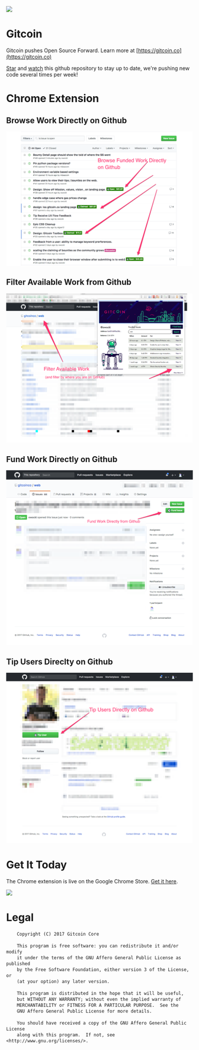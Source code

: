 <img src='https://d3vv6lp55qjaqc.cloudfront.net/items/263e3q1M2Y2r3L1X3c2y/helmet.png'/>

# Gitcoin

Gitcoin pushes Open Source Forward.  Learn more at [https://gitcoin.co](https://gitcoin.co)

[Star](https://github.com/gitcoinco/chrome_ext/stargazers) and [watch](https://github.com/gitcoinco/chrome_ext/watchers) this github repository to stay up to date, we're pushing new code several times per week!

# Chrome Extension

## Browse Work Directly on Github

<img src='readme/browse_on_github.png'>

## Filter Available Work from Github

<img src='readme/filter_available_work.png'>

## Fund Work Directly on Github

<img src='readme/fund.png'>

## Tip Users Direclty on Github

<img src='readme/tip.png'>



# Get It Today

The Chrome extension is live on the Google Chrome Store.  [Get it here](https://gitcoin.co/extension).

<a href="https://gitcoin.co/extension">
<img src="https://d3vv6lp55qjaqc.cloudfront.net/items/062d2k3t43040c2u2e2H/Image%202017-09-25%20at%204.12.56%20AM.png"/>
</a>

# Legal

```
    Copyright (C) 2017 Gitcoin Core 

    This program is free software: you can redistribute it and/or modify
    it under the terms of the GNU Affero General Public License as published
    by the Free Software Foundation, either version 3 of the License, or
    (at your option) any later version.

    This program is distributed in the hope that it will be useful,
    but WITHOUT ANY WARRANTY; without even the implied warranty of
    MERCHANTABILITY or FITNESS FOR A PARTICULAR PURPOSE.  See the
    GNU Affero General Public License for more details.

    You should have received a copy of the GNU Affero General Public License
    along with this program.  If not, see <http://www.gnu.org/licenses/>.

```


<!-- Google Analytics -->
<img src='https://ga-beacon.appspot.com/UA-102304388-1/gitcoinco/chrome_ext' style='width:1px; height:1px;' >

